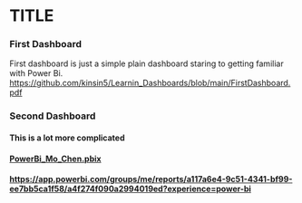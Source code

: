 
# TITLE

### First Dashboard
First dashboard is just a simple plain dashboard staring to getting familiar with Power Bi.
https://github.com/kinsin5/Learnin_Dashboards/blob/main/FirstDashboard.pdf

### Second Dashboard
#### This is a lot more complicated
#### [PowerBi_Mo_Chen.pbix](https://github.com/kinsin5/Learnin_Dashboards/blob/main/PowerBi_Mo_Chen.pbix)

#### https://app.powerbi.com/groups/me/reports/a117a6e4-9c51-4341-bf99-ee7bb5ca1f58/a4f274f090a2994019ed?experience=power-bi
